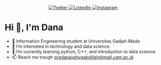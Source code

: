 <p align="center">
  <a href="https://twitter.com/zuramai">
    <img src="https://img.shields.io/twitter/follow/haipradana?style=for-the-badge&label=%40haipradana&logo=twitter&logoColor=00AEFF&labelColor=black&color=7fff00" alt="Twitter">
  </a>
  <a href="https://linkedin.com/in/pradana-yahya">
    <img src="https://img.shields.io/badge/-Pradana%20yahya-blue?style=for-the-badge&logo=Linkedin&logoColor=00AEFF&labelColor=black&color=black" alt="LinkedIn">
  </a>
  </a>
    <a href="https://instagram.com/haipradana">
    <img src="https://img.shields.io/badge/-@Pradana%20yahya-blue?style=for-the-badge&logo=instagram&logoColor=00AEFF&labelColor=black&color=black" alt="Instagram">
  </a>
</p>

# Hi 👋, I'm Dana

- 🔭 Information Engineering student at Universitas Gadjah Mada
- 👀 I’m interested in technology and data science.
- 🌱 I’m currently learning python, C++, and introduction to data science.
- 📫 Reach me trough pradanayahyaabdillah@mail.ugm.ac.id

<!---
haipradana/haipradana is a ✨ special ✨ repository because its `README.md` (this file) appears on your GitHub profile.
You can click the Preview link to take a look at your changes.
--->
